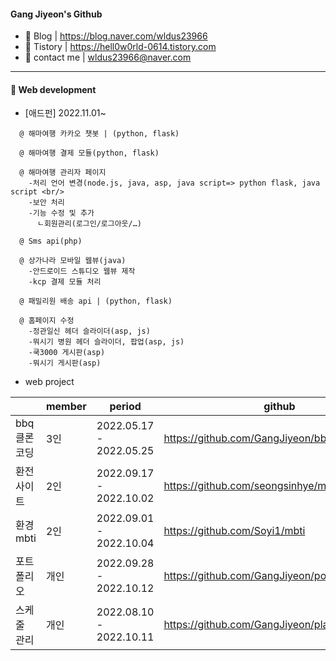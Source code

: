 #### **Gang Jiyeon's Github**

- 🌱 Blog | https://blog.naver.com/wldus23966
- 🤔 Tistory | https://hell0w0rld-0614.tistory.com
- 💬 contact me | wldus23966@naver.com

---
#### **👋 Web development**


- [애드펀] 2022.11.01~ 

 
``` 
  @ 해마여행 카카오 챗봇 | (python, flask)
  
  @ 해마여행 결제 모듈(python, flask) 
  
  @ 해마여행 관리자 페이지 
    -처리 언어 변경(node.js, java, asp, java script=> python flask, java script <br/>
    -보안 처리
    -기능 수정 및 추가 
      ㄴ회원관리(로그인/로그아웃/…) 
      
  @ Sms api(php) 
  
  @ 상가나라 모바일 웹뷰(java)
    -안드로이드 스튜디오 웹뷰 제작
    -kcp 결제 모듈 처리 
    
  @ 패밀리원 배송 api | (python, flask)
  
  @ 홈페이지 수정
    -정관일신 헤더 슬라이더(asp, js) 
    -뭐시기 병원 헤더 슬라이더, 팝업(asp, js) 
    -쿡3000 게시판(asp) 
    -뭐시기 게시판(asp) 

```




- web project


| | member | period | github | 
| --- | --- | --- | --- | 
| bbq 클론코딩 | 3인 | 2022.05.17 - 2022.05.25 | https://github.com/GangJiyeon/bbq | 
| 환전사이트 | 2인 | 2022.09.17 - 2022.10.02 |https://github.com/seongsinhye/moneyexchange | 
| 환경 mbti | 2인 | 2022.09.01 - 2022.10.04 | https://github.com/Soyi1/mbti | 
| 포트폴리오 | 개인 | 2022.09.28 - 2022.10.12 |https://github.com/GangJiyeon/portfolio_site | 
| 스케줄 관리 | 개인 |2022.08.10 - 2022.10.11 | https://github.com/GangJiyeon/plannerz | 

